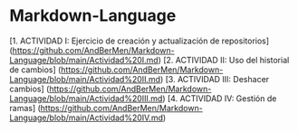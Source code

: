 # Markdown-Language

[1. ACTIVIDAD I: Ejercicio de creación y actualización de repositorios] (https://github.com/AndBerMen/Markdown-Language/blob/main/Actividad%20I.md)
[2. ACTIVIDAD II: Uso del historial de cambios] (https://github.com/AndBerMen/Markdown-Language/blob/main/Actividad%20II.md)
[3. ACTIVIDAD III: Deshacer cambios] (https://github.com/AndBerMen/Markdown-Language/blob/main/Actividad%20III.md)
[4. ACTIVIDAD IV: Gestión de ramas] (https://github.com/AndBerMen/Markdown-Language/blob/main/Actividad%20IV.md)
